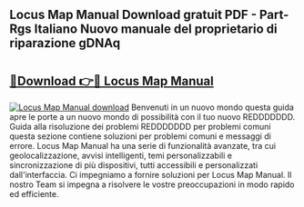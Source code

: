 ## Locus Map Manual Download gratuit PDF - Part-Rgs Italiano Nuovo manuale del proprietario di riparazione gDNAq

# <h2><a href="http://df9rzt.blite.top/?on=Locus+Map+Manual">🔗Download 👉🔴 Locus Map Manual</a></h2>

[![Locus Map Manual download](https://i.imgur.com/lujVjoI.png)](http://df9rzt.blite.top/?on=Locus+Map+Manual)
Benvenuti in un nuovo mondo questa guida apre le porte a un nuovo mondo di possibilità con il tuo nuovo REDDDDDDD. Guida alla risoluzione dei problemi REDDDDDDD per problemi comuni questa sezione contiene soluzioni per problemi comuni e messaggi di errore. Locus Map Manual ha una serie di funzionalità avanzate, tra cui geolocalizzazione, avvisi intelligenti, temi personalizzabili e sincronizzazione di più dispositivi, tutti accessibili e personalizzati dall'interfaccia. Ci impegniamo a fornire soluzioni per Locus Map Manual. Il nostro Team si impegna a risolvere le vostre preoccupazioni in modo rapido ed efficiente.
